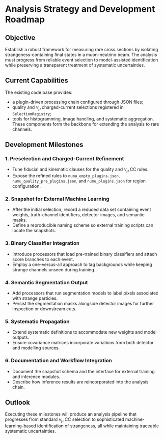 # Analysis Strategy and Development Roadmap

## Objective
Establish a robust framework for measuring rare cross sections by isolating
strangeness-containing final states in a muon-neutrino beam. The analysis must
progress from reliable event selection to model-assisted identification while
preserving a transparent treatment of systematic uncertainties.

## Current Capabilities
The existing code base provides:
- a plugin-driven processing chain configured through JSON files;
- quality and $ν_{\mu}$ charged-current selections registered in
  `SelectionRegistry`;
- tools for histogramming, image handling, and systematic aggregation.
These components form the backbone for extending the analysis to rare channels.

## Development Milestones

### 1. Preselection and Charged-Current Refinement
- Tune fiducial and kinematic clauses for the quality and $ν_{\mu}$ CC rules.
- Expose the refined rules to `numu_empty_plugins.json`,
  `numu_quality_pre_plugins.json`, and `numu_plugins.json` for region
  configuration.

### 2. Snapshot for External Machine Learning
- After the initial selection, record a reduced data set containing event
  weights, truth-channel identifiers, detector images, and semantic masks.
- Define a reproducible naming scheme so external training scripts can locate
  the snapshots.

### 3. Binary Classifier Integration
- Introduce processors that load pre-trained binary classifiers and attach score
  branches to each event.
- Employ a one-versus-all approach to tag backgrounds while keeping strange
  channels unseen during training.

### 4. Semantic Segmentation Output
- Add processors that run segmentation models to label pixels associated with
  strange particles.
- Persist the segmentation masks alongside detector images for further
  inspection or downstream cuts.

### 5. Systematic Propagation
- Extend systematic definitions to accommodate new weights and model outputs.
- Ensure covariance matrices incorporate variations from both detector and
  modelling sources.

### 6. Documentation and Workflow Integration
- Document the snapshot schema and the interface for external training and
  inference modules.
- Describe how inference results are reincorporated into the analysis chain.

## Outlook
Executing these milestones will produce an analysis pipeline that progresses
from standard $ν_{\mu}$ CC selection to sophisticated machine-learning-based
identification of strangeness, all while maintaining traceable systematic
uncertainties.
